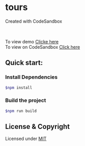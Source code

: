 # tours
Created with CodeSandbox

<br><br>
To view demo [Clicke here](https://csb-z7f56.netlify.app/) <br>
To view on CodeSandbox [Click here](https://codesandbox.io/s/github/vk0808/tours)

## Quick start:
### Install Dependencies
```sh
$npm install 
```

### Build the project
```sh
$npm run build
```

## License & Copyright
Licensed under [MIT](LICENSE)
